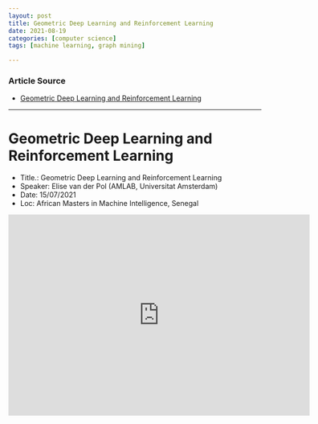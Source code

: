 ```yaml
---
layout: post
title: Geometric Deep Learning and Reinforcement Learning
date: 2021-08-19
categories: [computer science]
tags: [machine learning, graph mining]

---
```


### Article Source

* [Geometric Deep Learning and Reinforcement Learning](https://www.youtube.com/watch?v=_uo5fEjrNyU)


---

# Geometric Deep Learning and Reinforcement Learning

* Title.: Geometric Deep Learning and Reinforcement Learning
* Speaker: Elise van der Pol (AMLAB, Universitat Amsterdam)
* Date: 15/07/2021
* Loc: African Masters in Machine Intelligence, Senegal


<iframe width="600" height="400" src="https://www.youtube.com/embed/03MbWVlbefM" title="YouTube video player" frameborder="0" allow="accelerometer; autoplay; clipboard-write; encrypted-media; gyroscope; picture-in-picture" allowfullscreen></iframe>
